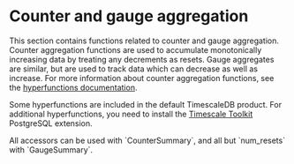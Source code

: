 # Counter and gauge aggregation
This section contains functions related to counter and gauge aggregation.
Counter aggregation functions are used to accumulate monotonically increasing data 
by treating any decrements as resets. Gauge aggregates are similar, but are used to
track data which can decrease as well as increase. For more information about counter
aggregation functions, see the
[hyperfunctions documentation][hyperfunctions-counter-agg].

Some hyperfunctions are included in the default TimescaleDB product. For
additional hyperfunctions, you need to install the
[Timescale Toolkit][install-toolkit] PostgreSQL extension.

<hyperfunctionTable
    hyperfunctionFamily='metric aggregation'
    includeExperimental
    sortByType
/>

<highlight type="important">
All accessors can be used with `CounterSummary`, and all but `num_resets`
with `GaugeSummary`.
</highlight>


[hyperfunctions-counter-agg]: timescaledb/:currentVersion:/how-to-guides/hyperfunctions/counter-aggregation/
[install-toolkit]: timescaledb/:currentVersion:/how-to-guides/hyperfunctions/install-toolkit
